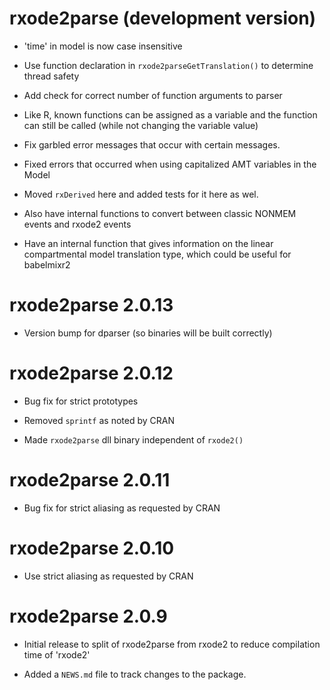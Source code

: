 # rxode2parse (development version)

* 'time' in model is now case insensitive

* Use function declaration in `rxode2parseGetTranslation()` to
  determine thread safety

* Add check for correct number of function arguments to parser

* Like R, known functions can be assigned as a variable and the
  function can still be called (while not changing the variable value)

* Fix garbled error messages that occur with certain messages.

* Fixed errors that occurred when using capitalized AMT variables in
  the Model

* Moved `rxDerived` here and added tests for it here as wel.

* Also have internal functions to convert between classic NONMEM
  events and rxode2 events
  
* Have an internal function that gives information on the linear
  compartmental model translation type, which could be useful for
  babelmixr2

# rxode2parse 2.0.13

* Version bump for dparser (so binaries will be built correctly)

# rxode2parse 2.0.12

* Bug fix for strict prototypes

* Removed `sprintf` as noted by CRAN

* Made `rxode2parse` dll binary independent of `rxode2()`

# rxode2parse 2.0.11

* Bug fix for strict aliasing as requested by CRAN

# rxode2parse 2.0.10

* Use strict aliasing as requested by CRAN

# rxode2parse 2.0.9

* Initial release to split of rxode2parse from rxode2 to reduce 
  compilation time of 'rxode2'

* Added a `NEWS.md` file to track changes to the package.
